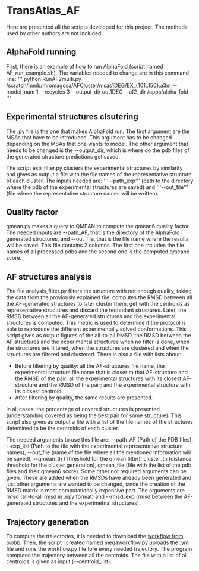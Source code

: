 # TransAtlas_AF

Here are presented all the scripts developed for this project. The methods used by other authors are not included.

## AlphaFold running
First, there is an example of how to run AlphaFold (script named AF_run_example.sh). The variables needed to change are in this command line:
'''
python RunAF2multi.py /scratch/mmb/mromagosa/AFCluster/msas1DEG/EX_{101..150}.a3m --model_num 1 --recycles 3 --output_dir out1DEG --af2_dir /apps/alpha_fold
'''

## Experimental structures clsutering
The .py file is the one that makes AlphaFold run. The first argument are the MSAs that have to be introduced. This argument has to be changed depending on the MSAs that one wants to model. The other argument that needs to be changed is the --output_dir, which is where do the pdb files of the generated structure predictions get saved.

The script exp_filter.py clusters the experimental structures by similarity and gives as output a file with the file names of the representative structure of each cluster. The inputs needed are: '''--path_exp''' (path to the directory where the pdb of the experimental structures are saved) and '''--out_file''' (file where the representative structure names will be written).

## Quality factor
qmean.py makes a query to QMEAN to compute the qmean6 quality factor. The needed inputs are --path_AF, that is the directory of the AlphaFold generated structures, and --out_file, that is the file name where the results will be saved. This file contains 2 columns. The first one includes the file names of all processed pdbs and the second one is the computed qmean6 score.

## AF structures analysis
The file analysis_filter.py filters the structure with not enough quality, taking the data from the proviously explained file, computes the RMSD between all the AF-generated structures to later cluster them, get with the centroids as representative structures and discard the redundant structures. Later, the RMSD between all the AF-generated structures and the experimental structures is computed. This metric is used to determine if the protocol is able to reproduce the different experimentally solved conformations. This script gives as output figures of the all-to-all RMSD, the RMSD between the AF structures and the experimental structures when no filter is done, when the structures are filtered, when the structures are clustered and when the structures are filtered and clustered. There is also a file with lists about:
 - Before filtering by quality: all the AF-structures file name, the experimental structure file name that is closer to that AF-structure and the RMSD of the pair; all the experimental structures with its closest AF-structure and the RMSD of the pair; and the experimental structure with its closest centroid.
 - After filtering by quality, the same results are presented. 
 
 In all cases, the percentage of covered structures is presented (understanding covered as being the best pair for some structure).
 This script also gives as output a file with a list of the file names of the structures detemined to be the centroids of each cluster.
 
The needed arguments to use this file are: --path_AF (Path of the PDB files), --exp_list (Path to the file with the experimental representative structure names), --out_file (name of the file where all the mentioned information will be saved), --qmean_th (Threshold for the qmean filter), cluster_th (distance threshold for the cluster generation), qmean_file (file with the list of the pdb files and their qmean6 score). Some other not required arguments can be given. These are added when the RMSDs have already been generated and just other arguments are wanted to be changed, since the creation of the RMSD matrix is most computationally expensive part. The arguments are --rmsd (all-to-all rmsd in .npy format) and --rmsd_exp (rmsd between the AF-generated structures and the experimetnal structures).
 
## Trajectory generation
To compute the trajectories, it is needed to download the [workflow from biobb](https://mmb.irbbarcelona.org/biobb/workflows#protein-conformational-transitions-calculations). Then, the script I created named megaworkflow.py uploads the .yml file and runs the workflow.py file fore every needed trajectory. The program computes the trajectory between all the centroids. The file with a list of all centroids is given as input (--centroid_list). 

